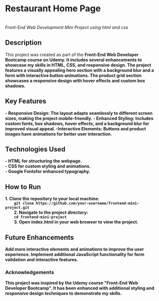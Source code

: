 <h1>Restaurant Home Page</h1><br>
<i>Front-End Web Development Mini Project using html and css</i>

<h2>Description</h2>
This project was created as part of the <b>Front-End Web Developer Bootcamp<b> course on Udemy. It includes several enhancements to showcase my skills in HTML, CSS, and responsive design. The project features a visually appealing hero section with a background blur and a form with interactive button animations. The product grid section showcases a responsive design with hover effects and custom box shadows.

<h2>Key Features</h2>
- <b>Responsive Design<b>: The layout adapts seamlessly to different screen sizes, making the project mobile-friendly.
- <strong>Enhanced Styling<strong>: Includes custom fonts, box shadows, hover effects, and a background blur for improved visual appeal.
-<b>Interactive Elements<b>: Buttons and product images have animations for better user interaction.

<h2>Technologies Used</h2>
- <b>HTML</b> for structuring the webpage.<br>
- <b>CSS</b> for custom styling and animations.<br>
- <b>Google Fonts</b>for enhanced typography.<br>

<h2>How to Run</h2>
1. Clone the repository to your local machine:
    <code>
    git clone https://github.com/your-username/frontend-mini-project.git
    </code>
2. Navigate to the project directory:
    <code>
    cd frontend-mini-project
    </code>
3. Open index.html in your web browser to view the project.

<h2>Future Enhancements</h2>
Add more interactive elements and animations to improve the user experience.
Implement additional JavaScript functionality for form validation and interactive features.

<h3>Acknowledgements</h3>
This project was inspired by the Udemy course "Front-End Web Developer Bootcamp". It has been enhanced with additional styling and responsive design techniques to demonstrate my skills.